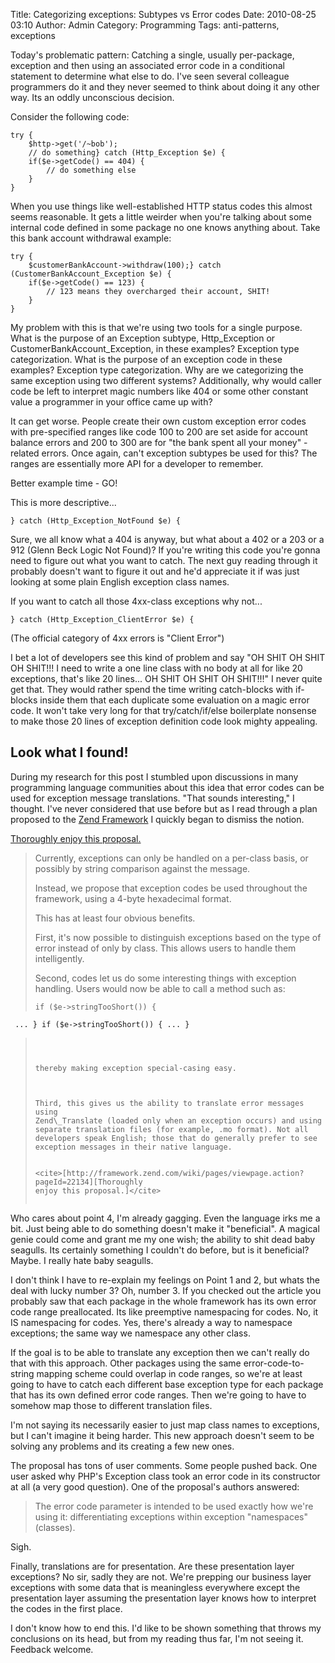 Title: Categorizing exceptions: Subtypes vs Error codes
Date: 2010-08-25 03:10
Author: Admin
Category: Programming
Tags: anti-patterns, exceptions

Today's problematic pattern: Catching a single, usually per-package,
exception and then using an associated error code in a conditional
statement to determine what else to do. I've seen several colleague
programmers do it and they never seemed to think about doing it any
other way. Its an oddly unconscious decision.

Consider the following code:

~~~~ {name="code"}
try {
    $http->get('/~bob');
    // do something} catch (Http_Exception $e) {
    if($e->getCode() == 404) {
        // do something else
    }
}
~~~~

When you use things like well-established HTTP status codes this almost
seems reasonable. It gets a little weirder when you're talking about
some internal code defined in some package no one knows anything about.
Take this bank account withdrawal example:

~~~~ {name="code"}
try {
    $customerBankAccount->withdraw(100);} catch (CustomerBankAccount_Exception $e) {
    if($e->getCode() == 123) {
        // 123 means they overcharged their account, SHIT!
    }
}
~~~~

My problem with this is that we're using two tools for a single purpose.
What is the purpose of an Exception subtype, Http\_Exception or
CustomerBankAccount\_Exception, in these examples? Exception type
categorization. What is the purpose of an exception code in these
examples? Exception type categorization. Why are we categorizing the
same exception using two different systems? Additionally, why would
caller code be left to interpret magic numbers like 404 or some other
constant value a programmer in your office came up with?

It can get worse. People create their own custom exception error codes
with pre-specified ranges like code 100 to 200 are set aside for account
balance errors and 200 to 300 are for "the bank spent all your money"
-related errors. Once again, can't exception subtypes be used for this?
The ranges are essentially more API for a developer to remember.

Better example time - GO!

This is more descriptive...

~~~~ {name="code"}
} catch (Http_Exception_NotFound $e) {
~~~~

Sure, we all know what a 404 is anyway, but what about a 402 or a 203 or
a 912 (Glenn Beck Logic Not Found)? If you're writing this code you're
gonna need to figure out what you want to catch. The next guy reading
through it probably doesn't want to figure it out and he'd appreciate it
if was just looking at some plain English exception class names.

If you want to catch all those 4xx-class exceptions why not...

~~~~ {name="code"}
} catch (Http_Exception_ClientError $e) {
~~~~

(The official category of 4xx errors is "Client Error")

I bet a lot of developers see this kind of problem and say "OH SHIT OH
SHIT OH SHIT!!! I need to write a one line class with no body at all for
like 20 exceptions, that's like 20 lines... OH SHIT OH SHIT OH SHIT!!!"
I never quite get that. They would rather spend the time writing
catch-blocks with if-blocks inside them that each duplicate some
evaluation on a magic error code. It won't take very long for that
try/catch/if/else boilerplate nonsense to make those 20 lines of
exception definition code look mighty appealing.

## Look what I found!

During my research for this post I stumbled upon discussions in many
programming language communities about this idea that error codes can be
used for exception message translations. "That sounds interesting," I
thought. I've never considered that use before but as I read through a
plan proposed to the [Zend Framework][] I quickly began to dismiss the
notion.

[Thoroughly enjoy this proposal.][]

> 
>
> Currently, exceptions can only be handled on a per-class basis, or
> possibly by string comparison against the message.
>
> 
>
> Instead, we propose that exception codes be used throughout the
> framework, using a 4-byte hexadecimal format.
>
> 
>
> This has at least four obvious benefits.
>
> 
>
> First, it's now possible to distinguish exceptions based on the type
> of error instead of only by class. This allows users to handle them
> intelligently.
>
> 
>
> Second, codes let us do some interesting things with exception
> handling. Users would now be able to call a method such as:
>
> 
>
> 
> ~~~~ {name="code"}
> if ($e->stringTooShort()) {
     ... } if ($e->stringTooShort()) { ... }
> ~~~~
>
> 
>
> thereby making exception special-casing easy.
>
> 
>
> Third, this gives us the ability to translate error messages using
> Zend\_Translate (loaded only when an exception occurs) and using
> separate translation files (for example, .mo format). Not all
> developers speak English; those that do generally prefer to see
> exception messages in their native language.
>
> 
> <cite>[http://framework.zend.com/wiki/pages/viewpage.action?pageId=22134][Thoroughly
> enjoy this proposal.]</cite>
>
>

Who cares about point 4, I'm already gagging. Even the language irks me
a bit. Just being able to do something doesn't make it "beneficial". A
magical genie could come and grant me my one wish; the ability to shit
dead baby seagulls. Its certainly something I couldn't do before, but is
it beneficial? Maybe. I really hate baby seagulls.

I don't think I have to re-explain my feelings on Point 1 and 2, but
whats the deal with lucky number 3? Oh, number 3. If you checked out the
article you probably saw that each package in the whole framework has
its own error code range preallocated. Its like preemptive namespacing
for codes. No, it IS namespacing for codes. Yes, there's already a way
to namespace exceptions; the same way we namespace any other class.

If the goal is to be able to translate any exception then we can't
really do that with this approach. Other packages using the same
error-code-to-string mapping scheme could overlap in code ranges, so
we're at least going to have to catch each different base exception type
for each package that has its own defined error code ranges. Then we're
going to have to somehow map those to different translation files.

I'm not saying its necessarily easier to just map class names to
exceptions, but I can't imagine it being harder. This new approach
doesn't seem to be solving any problems and its creating a few new ones.

The proposal has tons of user comments. Some people pushed back. One
user asked why PHP's Exception class took an error code in its
constructor at all (a very good question). One of the proposal's authors
answered:

> 
>
> The error code parameter is intended to be used exactly how we're
> using it: differentiating exceptions within exception "namespaces"
> (classes).
>
> 
>

Sigh.

Finally, translations are for presentation. Are these presentation layer
exceptions? No sir, sadly they are not. We're prepping our business
layer exceptions with some data that is meaningless everywhere except
the presentation layer assuming the presentation layer knows how to
interpret the codes in the first place.

I don't know how to end this. I'd like to be shown something that throws
my conclusions on its head, but from my reading thus far, I'm not seeing
it. Feedback welcome.

[Zend Framework]: http://framework.zend.com/
  [Thoroughly enjoy this proposal.]: http://framework.zend.com/wiki/pages/viewpage.action?pageId=22134

